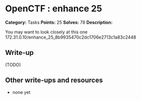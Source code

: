 # OpenCTF : enhance 25

**Category:** Tasks
**Points:** 25
**Solves:** 78
**Description:**

You may want to look closely at this one
172.31.0.10/enhance_25_8b9935470c2dc1706e2713c1a83c2448
## Write-up

(TODO)

## Other write-ups and resources

* none yet
